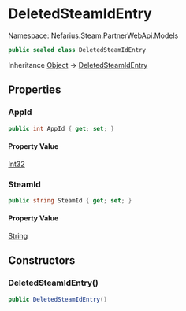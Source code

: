 # DeletedSteamIdEntry

Namespace: Nefarius.Steam.PartnerWebApi.Models

```csharp
public sealed class DeletedSteamIdEntry
```

Inheritance [Object](https://docs.microsoft.com/en-us/dotnet/api/system.object) → [DeletedSteamIdEntry](./nefarius.steam.partnerwebapi.models.deletedsteamidentry.md)

## Properties

### <a id="properties-appid"/>**AppId**

```csharp
public int AppId { get; set; }
```

#### Property Value

[Int32](https://docs.microsoft.com/en-us/dotnet/api/system.int32)<br>

### <a id="properties-steamid"/>**SteamId**

```csharp
public string SteamId { get; set; }
```

#### Property Value

[String](https://docs.microsoft.com/en-us/dotnet/api/system.string)<br>

## Constructors

### <a id="constructors-.ctor"/>**DeletedSteamIdEntry()**

```csharp
public DeletedSteamIdEntry()
```
